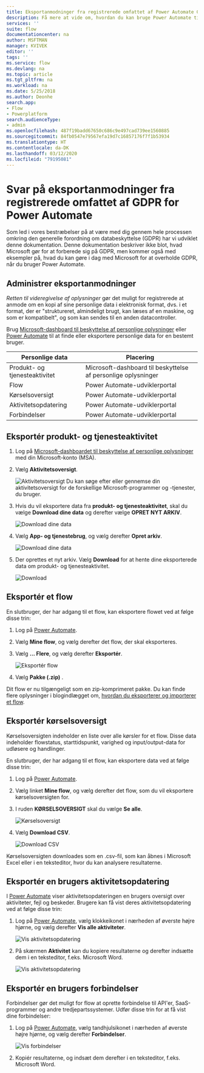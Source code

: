 ```yaml
---
title: Eksportanmodninger fra registrerede omfattet af Power Automate GDPR for Microsoft-konti (MSA) | Microsoft Docs
description: Få mere at vide om, hvordan du kan bruge Power Automate til at svare på eksportanmodninger fra registrerede omfattet af GPDR for Microsoft-konti.
services: ''
suite: flow
documentationcenter: na
author: MSFTMAN
manager: KVIVEK
editor: ''
tags: ''
ms.service: flow
ms.devlang: na
ms.topic: article
ms.tgt_pltfrm: na
ms.workload: na
ms.date: 5/25/2018
ms.author: Deonhe
search.app:
- Flow
- Powerplatform
search.audienceType:
- admin
ms.openlocfilehash: 487f19badd67650c686c9e497cad739ee1560885
ms.sourcegitcommit: 84fb0547e79567efa19d7c16857176f7f1b53934
ms.translationtype: HT
ms.contentlocale: da-DK
ms.lasthandoff: 03/12/2020
ms.locfileid: "79195081"
---
```

# <a name="responding-to-gdpr-data-subject-export-requests-for-power-automate"></a>Svar på eksportanmodninger fra registrerede omfattet af GDPR for Power Automate


Som led i vores bestræbelser på at være med dig gennem hele processen omkring den generelle forordning om databeskyttelse (GDPR) har vi udviklet denne dokumentation. Denne dokumentation beskriver ikke blot, hvad Microsoft gør for at forberede sig på GDPR, men kommer også med eksempler på, hvad du kan gøre i dag med Microsoft for at overholde GDPR, når du bruger Power Automate.

## <a name="manage-export-requests"></a>Administrer eksportanmodninger

*Retten til videregivelse af oplysninger* gør det muligt for registrerede at anmode om en kopi af sine personlige data i elektronisk format, dvs. i et format, der er "struktureret, almindeligt brugt, kan læses af en maskine, og som er kompatibelt", og som kan sendes til en anden datacontroller.

Brug [Microsoft-dashboard til beskyttelse af personlige oplysninger](https://account.microsoft.com/privacy/) eller [Power Automate](https://flow.microsoft.com/) til at finde eller eksportere personlige data for en bestemt bruger.

|Personlige data|Placering|
|-----------------|-------------------|
|Produkt- og tjenesteaktivitet|Microsoft-dashboard til beskyttelse af personlige oplysninger|
|Flow|Power Automate-udviklerportal|
|Kørselsoversigt|Power Automate-udviklerportal|
|Aktivitetsopdatering|Power Automate-udviklerportal|
|Forbindelser|Power Automate-udviklerportal|

## <a name="export-product-and-service-activity"></a>Eksportér produkt- og tjenesteaktivitet

1. Log på [Microsoft-dashboardet til beskyttelse af personlige oplysninger](https://account.microsoft.com/privacy/) med din Microsoft-konto (MSA).
1. Vælg **Aktivitetsoversigt**.

    ![Aktivitetsoversigt](./media/gdpr-dsr-export-msa/activityhistory.png) Du kan søge efter eller gennemse din aktivitetsoversigt for de forskellige Microsoft-programmer og -tjenester, du bruger.
1. Hvis du vil eksportere data fra **produkt- og tjenesteaktivitet**, skal du vælge **Download dine data** og derefter vælge **OPRET NYT ARKIV**.

    ![Download dine data](./media/gdpr-dsr-export-msa/downloaddata.png)

1. Vælg **App- og tjenestebrug**, og vælg derefter **Opret arkiv**.

    ![Download dine data](./media/gdpr-dsr-export-msa/create-archive.png)
1. Der oprettes et nyt arkiv. Vælg **Download** for at hente dine eksporterede data om produkt- og tjenesteaktivitet.

    ![Download](./media/gdpr-dsr-export-msa/download.png)

## <a name="export-a-flow"></a>Eksportér et flow

En slutbruger, der har adgang til et flow, kan eksportere flowet ved at følge disse trin:

1. Log på [Power Automate](https://flow.microsoft.com/).

1. Vælg **Mine flow**, og vælg derefter det flow, der skal eksporteres.

1. Vælg **... Flere**, og vælg derefter **Eksportér**.

    ![Eksportér flow](./media/gdpr-dsr-export/export-flow.png)

1. Vælg **Pakke (.zip)** .

Dit flow er nu tilgængeligt som en zip-komprimeret pakke. Du kan finde flere oplysninger i blogindlægget om, [hvordan du eksporterer og importerer et flow](https://flow.microsoft.com/blog/import-export-bap-packages/).

## <a name="export-run-history"></a>Eksportér kørselsoversigt

Kørselsoversigten indeholder en liste over alle kørsler for et flow. Disse data indeholder flowstatus, starttidspunkt, varighed og input/output-data for udløsere og handlinger.

En slutbruger, der har adgang til et flow, kan eksportere data ved at følge disse trin:

1. Log på [Power Automate](https://flow.microsoft.com/).
1. Vælg linket **Mine flow**, og vælg derefter det flow, som du vil eksportere kørselsoversigten for.
1. I ruden **KØRSELSOVERSIGT** skal du vælge **Se alle**.

    ![Kørselsoversigt](./media/gdpr-dsr-export/run-history.png)

1. Vælg **Download CSV**.

    ![Download CSV](./media/gdpr-dsr-export/download-csv.png)

Kørselsoversigten downloades som en .csv-fil, som kan åbnes i Microsoft Excel eller i en teksteditor, hvor du kan analysere resultaterne.

## <a name="export-a-users-activity-feed"></a>Eksportér en brugers aktivitetsopdatering

I [Power Automate](https://flow.microsoft.com/) viser aktivitetsopdateringen en brugers oversigt over aktiviteter, fejl og beskeder. Brugere kan få vist deres aktivitetsopdatering ved at følge disse trin:

1. Log på [Power Automate](https://flow.microsoft.com/), vælg klokkeikonet i nærheden af øverste højre hjørne, og vælg derefter **Vis alle aktiviteter**.

    ![Vis aktivitetsopdatering](./media/gdpr-dsr-export/show-activity-feed.png)

1. På skærmen **Aktivitet** kan du kopiere resultaterne og derefter indsætte dem i en teksteditor, f.eks. Microsoft Word.

    ![Vis aktivitetsopdatering](./media/gdpr-dsr-export/export-activity-feed.png)

## <a name="export-a-users-connections"></a>Eksportér en brugers forbindelser

Forbindelser gør det muligt for flow at oprette forbindelse til API'er, SaaS-programmer og andre tredjepartssystemer. Udfør disse trin for at få vist dine forbindelser:

1. Log på [Power Automate](https://flow.microsoft.com/), vælg tandhjulsikonet i nærheden af øverste højre hjørne, og vælg derefter **Forbindelser**.

    ![Vis forbindelser](./media/gdpr-dsr-export/show-connections.png)
1. Kopiér resultaterne, og indsæt dem derefter i en teksteditor, f.eks. Microsoft Word.
